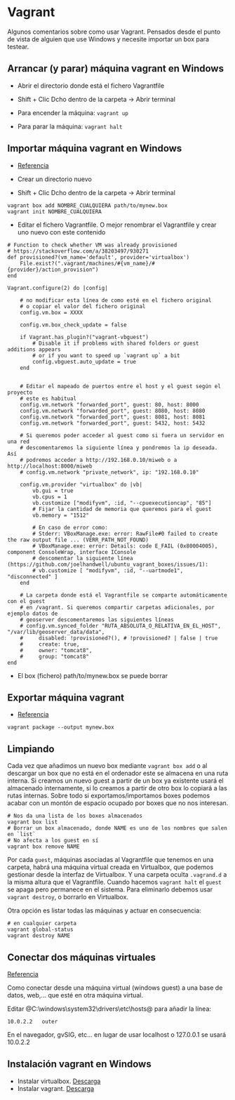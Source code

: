 # Vagrant

Algunos comentarios sobre como usar Vagrant. Pensados desde el punto de vista de alguien que use Windows y necesite importar un box para testear.

## Arrancar (y parar) máquina vagrant en Windows

-   Abrir el directorio donde está el fichero Vagrantfile
-   Shift + Clic Dcho dentro de la carpeta -> Abrir terminal

-   Para encender la máquina: `vagrant up`
-   Para parar la máquina: `vagrant halt`

## Importar máquina vagrant en Windows

-   [Referencia](http://www.sitepoint.com/getting-started-vagrant-windows/)

-   Crear un directorio nuevo
-   Shift + Clic Dcho dentro de la carpeta -> Abrir terminal

```
vagrant box add NOMBRE_CUALQUIERA path/to/mynew.box
vagrant init NOMBRE_CUALQUIERA
```

-   Editar el fichero Vagrantfile. O mejor renombrar el Vagrantfile y crear uno nuevo con este contenido

```
# Function to check whether VM was already provisioned
# https://stackoverflow.com/a/38203497/930271
def provisioned?(vm_name='default', provider='virtualbox')
    File.exist?(".vagrant/machines/#{vm_name}/#{provider}/action_provision")
end

Vagrant.configure(2) do |config|

    # no modificar esta línea de como esté en el fichero original
    # o copiar el valor del fichero original
    config.vm.box = XXXX

    config.vm.box_check_update = false

    if Vagrant.has_plugin?("vagrant-vbguest")
        # Disable it if problems with shared folders or guest additions appears
        # or if you want to speed up `vagrant up` a bit
        config.vbguest.auto_update = true
    end


    # Editar el mapeado de puertos entre el host y el guest según el proyecto
    # este es habitual
    config.vm.network "forwarded_port", guest: 80, host: 8000
    config.vm.network "forwarded_port", guest: 8080, host: 8080
    config.vm.network "forwarded_port", guest: 8081, host: 8081
    config.vm.network "forwarded_port", guest: 5432, host: 5432

    # Si queremos poder acceder al guest como si fuera un servidor en una red
    # descomentaremos la siguiente línea y pondremos la ip deseada. Así
    # podremos acceder a http://192.168.0.10/miweb o a http://localhost:8000/miweb
    # config.vm.network "private_network", ip: "192.168.0.10"

    config.vm.provider "virtualbox" do |vb|
        vb.gui = true
        vb.cpus = 1
        vb.customize ["modifyvm", :id, "--cpuexecutioncap", "85"]
        # Fijar la cantidad de memoria que queremos para el guest
        vb.memory = "1512"

        # En caso de error como:
        # Stderr: VBoxManage.exe: error: RawFile#0 failed to create the raw output file ... (VERR_PATH_NOT_FOUND)
        # VBoxManage.exe: error: Details: code E_FAIL (0x80004005), component ConsoleWrap, interface IConsole
        # descomentar la siguiente línea (https://github.com/joelhandwell/ubuntu_vagrant_boxes/issues/1):
        # vb.customize [ "modifyvm", :id, "--uartmode1", "disconnected" ]
    end

    # La carpeta donde está el Vagrantfile se comparte automáticamente con el guest
    # en /vagrant. Si queremos compartir carpetas adicionales, por ejemplo datos de
    # geoserver descomentaremos las siguientes líneas
    # config.vm.synced_folder "RUTA_ABSOLUTA_O_RELATIVA_EN_EL_HOST", "/var/lib/geoserver_data/data",
    #     disabled: !provisioned?(), # !provisioned? | false | true
    #     create: true,
    #     owner: "tomcat8",
    #     group: "tomcat8"
end
```

-   El box (fichero) path/to/mynew.box se puede borrar

## Exportar máquina vagrant

-   [Referencia](https://scotch.io/tutorials/how-to-create-a-vagrant-base-box-from-an-existing-one)

```
vagrant package --output mynew.box
```

## Limpiando

Cada vez que añadimos un nuevo box mediante `vagrant box add` o al descargar un box que no está en el ordenador este se almacena en una ruta interna. Si creamos un nuevo guest a partir de un box ya existente usará el almacenado internamente, si lo creamos a partir de otro box lo copiará a las rutas internas. Sobre todo si exportamos/importamos boxes podemos acabar con un montón de espacio ocupado por boxes que no nos interesan.

```
# Nos da una lista de los boxes almacenados
vagrant box list
# Borrar un box almacenado, donde NAME es uno de los nombres que salen en `list`
# No afecta a los guest en sí
vagrant box remove NAME
```

Por cada `guest`, máquinas asociadas al Vagrantfile que tenemos en una carpeta, habrá una máquina virtual creada en Virtualbox, que podemos gestionar desde la interfaz de Virtualbox. Y una carpeta oculta `.vagrand.d` a la misma altura que el Vagrantfile. Cuando hacemos `vagrant halt` el `guest` se apaga pero permanece en el sistema. Para eliminarlo debemos usar `vagrant destroy`, o borrarlo en Virtualbox.

Otra opción es listar todas las máquinas y actuar en consecuencia:

```
# en cualquier carpeta
vagrant global-status
vagrant destroy NAME
```

## Conectar dos máquinas virtuales

[Referencia](http://stackoverflow.com/questions/1261975/addressing-localhost-from-a-virtualbox-virtual-machine)

Como conectar desde una máquina virtual (windows guest) a una base de datos, web,... que esté en otra máquina virtual.

Editar @C:\windows\system32\drivers\etc\hosts@ para añadir la línea:

```
10.0.2.2   outer
```

En el navegador, gvSIG, etc... en lugar de usar localhost o 127.0.0.1 se usará 10.0.2.2

## Instalación vagrant en Windows

-   Instalar virtualbox. [Descarga](https://www.virtualbox.org/wiki/Downloads)
-   Instalar vagrant. [Descarga](https://www.vagrantup.com/downloads.html)
